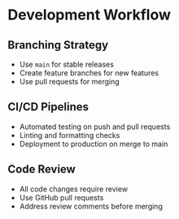 # Development Workflow

## Branching Strategy
- Use `main` for stable releases
- Create feature branches for new features
- Use pull requests for merging

## CI/CD Pipelines
- Automated testing on push and pull requests
- Linting and formatting checks
- Deployment to production on merge to main

## Code Review
- All code changes require review
- Use GitHub pull requests
- Address review comments before merging

